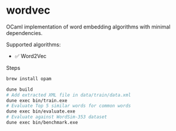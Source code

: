 # wordvec
OCaml implementation of word embedding algorithms with minimal dependencies.

Supported algorithms:

- ✅️ Word2Vec

Steps
```bash
brew install opam

dune build
# Add extracted XML file in data/train/data.xml
dune exec bin/train.exe
# Evaluate Top 5 similar words for common words
dune exec bin/evaluate.exe
# Evaluate against WordSim-353 dataset
dune exec bin/benchmark.exe
```
